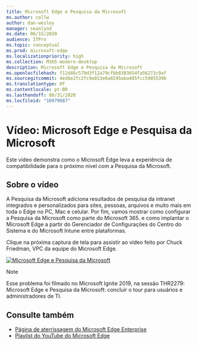 ```yaml
---
title: Microsoft Edge e Pesquisa da Microsoft
ms.author: collw
author: dan-wesley
manager: seanlynd
ms.date: 06/15/2020
audience: ITPro
ms.topic: conceptual
ms.prod: microsoft-edge
ms.localizationpriority: high
ms.collection: M365-modern-desktop
description: Microsoft Edge e Pesquisa da Microsoft
ms.openlocfilehash: f12d46c579d3f12a79cfbb8383654fa56273c9af
ms.sourcegitcommit: 4edbe2fc2fc9a013e6a0245aba485fcc5905539b
ms.translationtype: HT
ms.contentlocale: pt-BR
ms.lasthandoff: 08/31/2020
ms.locfileid: "10979087"
---
```

# Vídeo: Microsoft Edge e Pesquisa da Microsoft

Este vídeo demonstra como o Microsoft Edge leva a experiência de compatibilidade para o próximo nível com a Pesquisa da Microsoft.

## Sobre o vídeo

A Pesquisa da Microsoft adiciona resultados de pesquisa da intranet integrados e personalizados para sites, pessoas, arquivos e muito mais em toda o Edge no PC, Mac e celular. Por fim, vamos mostrar como configurar a Pesquisa da Microsoft como parte do Microsoft 365. e como implantar o Microsoft Edge a partir do Gerenciador de Configurações do Centro do Sistema e do Microsoft Intune entre plataformas.

Clique na próxima captura de tela para assistir ao vídeo feito por Chuck Friedman, VPC da equipe do Microsoft Edge.
<!--
[![Microsoft Edge and Microsoft Search Tour](http://img.youtube.com/vi/7LfNqmJkeTM/0.jpg)](http://www.youtube.com/watch?v=7LfNqmJkeTM "Microsoft Edge and Microsoft Search: Complete tour for IT admins and users")-->

[![Microsoft Edge e Pesquisa da Microsoft](https://res.cloudinary.com/marcomontalbano/image/upload/v1592253564/video_to_markdown/images/youtube--7LfNqmJkeTM-c05b58ac6eb4c4700831b2b3070cd403.jpg)](http://www.youtube.com/watch?v=7LfNqmJkeTM "Microsoft Edge and Microsoft Search")

> [!NOTE]
> Esse problema foi filmado no Microsoft Ignite 2019, na sessão THR2279: Microsoft Edge e Pesquisa da Microsoft: concluir o tour para usuários e administradores de TI.

## Consulte também

- [Página de aterrissagem do Microsoft Edge Enterprise](https://aka.ms/EdgeEnterprise)
- [Playlist do YouTube do Microsoft Edge](https://www.youtube.com/playlist?list=PLXtHYVsvn_b-uXh1tMeYpT-0iD8tD3tFy)
